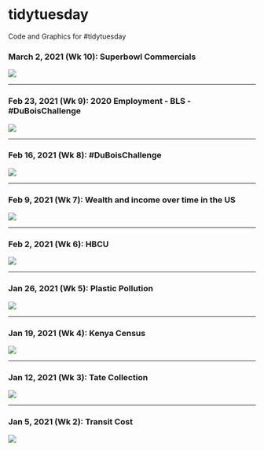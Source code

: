 # tidytuesday
Code and Graphics for #tidytuesday

### March 2, 2021 (Wk 10): Superbowl Commercials
<img src=https://github.com/fgarza55/tidytuesday/blob/master/Output/2021_03_02_superbowl/2021_03_02_superbowl.png>

***

### Feb 23, 2021 (Wk 9): 2020 Employment - BLS - #DuBoisChallenge
<img src=https://github.com/fgarza55/tidytuesday/blob/master/Output/2021_02_23_BLS/2021_02_23_BLS.png>

***

### Feb 16, 2021 (Wk 8): #DuBoisChallenge
<img src=https://github.com/fgarza55/tidytuesday/blob/master/Output/2021_02_16_dubois/dubois.png>

***

### Feb 9, 2021 (Wk 7): Wealth and income over time in the US
<img src=https://github.com/fgarza55/tidytuesday/blob/master/Output/2021_02_09_wealth_income/wealth_income.png/>

***
### Feb 2, 2021 (Wk 6): HBCU
<img src=https://github.com/fgarza55/tidytuesday/blob/master/Output/2021_02_02_HBCU/HBCU.png/>

***
### Jan 26, 2021 (Wk 5): Plastic Pollution
<img src="https://github.com/fgarza55/tidytuesday/blob/master/Output/2021_01_26_plastics/plastics_v2.png"   />

***
### Jan 19, 2021 (Wk 4): Kenya Census
<img src="https://github.com/fgarza55/tidytuesday/blob/master/Output/2021_01_19_kenya_census/kenya_census.png"   />

***
### Jan 12, 2021 (Wk 3): Tate Collection
<img src="https://github.com/fgarza55/tidytuesday/blob/master/Output/2021_01_12_tate_museum/tate_collection.png"  />

***
### Jan 5, 2021 (Wk 2): Transit Cost
<img src="https://github.com/fgarza55/tidytuesday/blob/master/Output/2021_01_05_transit_cost/transit_cost.png"  />
